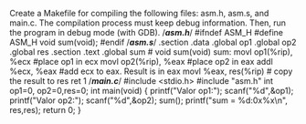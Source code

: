  Create a Makefile for compiling the following files: asm.h, asm.s, and main.c. The compilation
process must keep debug information. Then, run the program in debug mode (with GDB).
/***********************asm.h***********************/
#ifndef ASM_H
#define ASM_H
void sum(void);
#endif
/***********************asm.s***********************/
.section .data
.global op1
.global op2
.global res
.section .text
.global sum # void sum(void)
sum:
movl op1(%rip), %ecx #place op1 in ecx
movl op2(%rip), %eax #place op2 in eax
addl %ecx, %eax #add ecx to eax. Result is in eax
movl %eax, res(%rip) # copy the result to res
ret
1
/***********************main.c***********************/
#include <stdio.h>
#include "asm.h"
int op1=0, op2=0,res=0;
int main(void) {
printf("Valor op1:");
scanf("%d",&op1);
printf("Valor op2:");
scanf("%d",&op2);
sum();
printf("sum = %d:0x%x\n", res,res);
return 0;
}